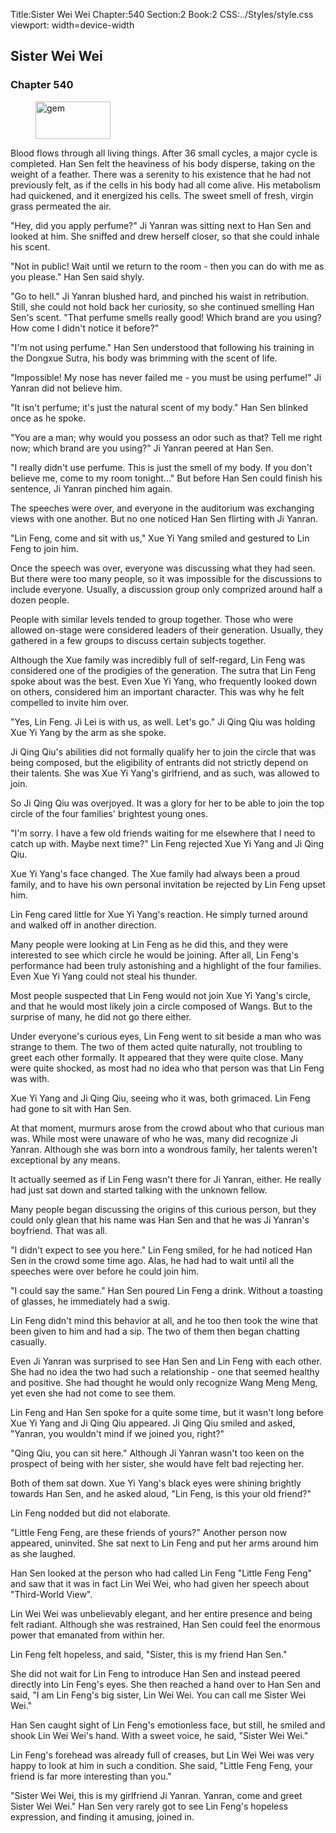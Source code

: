 Title:Sister Wei Wei 
Chapter:540 
Section:2 
Book:2 
CSS:../Styles/style.css 
viewport: width=device-width
  
## Sister Wei Wei
### Chapter 540
  
<figure>
	<img src="../Images/gem.gif" alt="gem" id="gem" width="120" height="60" />
</figure>
  

  
Blood flows through all living things. After 36 small cycles, a major cycle is completed. Han Sen felt the heaviness of his body disperse, taking on the weight of a feather. There was a serenity to his existence that he had not previously felt, as if the cells in his body had all come alive. His metabolism had quickened, and it energized his cells. The sweet smell of fresh, virgin grass permeated the air.

"Hey, did you apply perfume?" Ji Yanran was sitting next to Han Sen and looked at him. She sniffed and drew herself closer, so that she could inhale his scent.

"Not in public! Wait until we return to the room - then you can do with me as you please." Han Sen said shyly.

"Go to hell." Ji Yanran blushed hard, and pinched his waist in retribution. Still, she could not hold back her curiosity, so she continued smelling Han Sen's scent. "That perfume smells really good! Which brand are you using? How come I didn't notice it before?"

"I'm not using perfume." Han Sen understood that following his training in the Dongxue Sutra, his body was brimming with the scent of life.

"Impossible! My nose has never failed me - you must be using perfume!" Ji Yanran did not believe him.

"It isn't perfume; it's just the natural scent of my body." Han Sen blinked once as he spoke.

"You are a man; why would you possess an odor such as that? Tell me right now; which brand are you using?" Ji Yanran peered at Han Sen.

"I really didn't use perfume. This is just the smell of my body. If you don't believe me, come to my room tonight..." But before Han Sen could finish his sentence, Ji Yanran pinched him again.

The speeches were over, and everyone in the auditorium was exchanging views with one another. But no one noticed Han Sen flirting with Ji Yanran.

"Lin Feng, come and sit with us," Xue Yi Yang smiled and gestured to Lin Feng to join him.

Once the speech was over, everyone was discussing what they had seen. But there were too many people, so it was impossible for the discussions to include everyone. Usually, a discussion group only comprized around half a dozen people.

People with similar levels tended to group together. Those who were allowed on-stage were considered leaders of their generation. Usually, they gathered in a few groups to discuss certain subjects together.

Although the Xue family was incredibly full of self-regard, Lin Feng was considered one of the prodigies of the generation. The sutra that Lin Feng spoke about was the best. Even Xue Yi Yang, who frequently looked down on others, considered him an important character. This was why he felt compelled to invite him over.

"Yes, Lin Feng. Ji Lei is with us, as well. Let's go." Ji Qing Qiu was holding Xue Yi Yang by the arm as she spoke.

Ji Qing Qiu's abilities did not formally qualify her to join the circle that was being composed, but the eligibility of entrants did not strictly depend on their talents. She was Xue Yi Yang's girlfriend, and as such, was allowed to join.

So Ji Qing Qiu was overjoyed. It was a glory for her to be able to join the top circle of the four families' brightest young ones.

"I'm sorry. I have a few old friends waiting for me elsewhere that I need to catch up with. Maybe next time?" Lin Feng rejected Xue Yi Yang and Ji Qing Qiu.

Xue Yi Yang's face changed. The Xue family had always been a proud family, and to have his own personal invitation be rejected by Lin Feng upset him.

Lin Feng cared little for Xue Yi Yang's reaction. He simply turned around and walked off in another direction.

Many people were looking at Lin Feng as he did this, and they were interested to see which circle he would be joining. After all, Lin Feng's performance had been truly astonishing and a highlight of the four families. Even Xue Yi Yang could not steal his thunder.

Most people suspected that Lin Feng would not join Xue Yi Yang's circle, and that he would most likely join a circle composed of Wangs. But to the surprise of many, he did not go there either.

Under everyone's curious eyes, Lin Feng went to sit beside a man who was strange to them. The two of them acted quite naturally, not troubling to greet each other formally. It appeared that they were quite close. Many were quite shocked, as most had no idea who that person was that Lin Feng was with.

Xue Yi Yang and Ji Qing Qiu, seeing who it was, both grimaced. Lin Feng had gone to sit with Han Sen.

At that moment, murmurs arose from the crowd about who that curious man was. While most were unaware of who he was, many did recognize Ji Yanran. Although she was born into a wondrous family, her talents weren't exceptional by any means.

It actually seemed as if Lin Feng wasn't there for Ji Yanran, either. He really had just sat down and started talking with the unknown fellow.

Many people began discussing the origins of this curious person, but they could only glean that his name was Han Sen and that he was Ji Yanran's boyfriend. That was all.

"I didn't expect to see you here." Lin Feng smiled, for he had noticed Han Sen in the crowd some time ago. Alas, he had had to wait until all the speeches were over before he could join him.

"I could say the same." Han Sen poured Lin Feng a drink. Without a toasting of glasses, he immediately had a swig.

Lin Feng didn't mind this behavior at all, and he too then took the wine that been given to him and had a sip. The two of them then began chatting casually.

Even Ji Yanran was surprised to see Han Sen and Lin Feng with each other. She had no idea the two had such a relationship - one that seemed healthy and positive. She had thought he would only recognize Wang Meng Meng, yet even she had not come to see them.

Lin Feng and Han Sen spoke for a quite some time, but it wasn't long before Xue Yi Yang and Ji Qing Qiu appeared. Ji Qing Qiu smiled and asked, "Yanran, you wouldn't mind if we joined you, right?"

"Qing Qiu, you can sit here." Although Ji Yanran wasn't too keen on the prospect of being with her sister, she would have felt bad rejecting her.

Both of them sat down. Xue Yi Yang's black eyes were shining brightly towards Han Sen, and he asked aloud, "Lin Feng, is this your old friend?"

Lin Feng nodded but did not elaborate.

"Little Feng Feng, are these friends of yours?" Another person now appeared, uninvited. She sat next to Lin Feng and put her arms around him as she laughed.

Han Sen looked at the person who had called Lin Feng "Little Feng Feng" and saw that it was in fact Lin Wei Wei, who had given her speech about "Third-World View".

Lin Wei Wei was unbelievably elegant, and her entire presence and being felt radiant. Although she was restrained, Han Sen could feel the enormous power that emanated from within her.

Lin Feng felt hopeless, and said, "Sister, this is my friend Han Sen."

She did not wait for Lin Feng to introduce Han Sen and instead peered directly into Lin Feng's eyes. She then reached a hand over to Han Sen and said, "I am Lin Feng's big sister, Lin Wei Wei. You can call me Sister Wei Wei."

Han Sen caught sight of Lin Feng's emotionless face, but still, he smiled and shook Lin Wei Wei's hand. With a sweet voice, he said, "Sister Wei Wei."

Lin Feng's forehead was already full of creases, but Lin Wei Wei was very happy to look at him in such a condition. She said, "Little Feng Feng, your friend is far more interesting than you."

"Sister Wei Wei, this is my girlfriend Ji Yanran. Yanran, come and greet Sister Wei Wei." Han Sen very rarely got to see Lin Feng's hopeless expression, and finding it amusing, joined in.